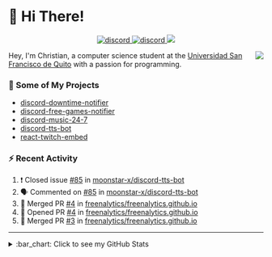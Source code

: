 # :wave: Hi There!

<p align="center">
  <a href="https://discord.gg/mhj3Zsv">
    <img alt="discord" src="https://img.shields.io/discord/730998659008823296.svg?label=&logo=discord&logoColor=ffffff&color=7389D8&labelColor=6A7EC2"/>
  </a>
  <a href="https://twitter.com/moonstar_x99">
    <img alt="discord" src="https://img.shields.io/twitter/follow/moonstar_x99?label=Follow%20Me%21&style=social"/>
  </a>
  <a href="https://badges.pufler.dev">
    <img src="https://badges.pufler.dev/visits/moonstar-x/moonstar-x?style=flat&logo=github">
  </a>
</p>

<img align="right" src="https://media.tenor.com/images/cb8fb20986aac7eef75c8ce6bc3997c0/tenor.gif" />

Hey, I'm Christian, a computer science student at the [Universidad San Francisco de Quito](http://www.usfq.edu.ec/Paginas/Inicio.aspx) with a passion for programming.

### :rocket: Some of My Projects

* [discord-downtime-notifier](https://github.com/moonstar-x/discord-downtime-notifier)
* [discord-free-games-notifier](https://github.com/moonstar-x/discord-free-games-notifier)
* [discord-music-24-7](https://github.com/moonstar-x/discord-music-24-7)
* [discord-tts-bot](https://github.com/moonstar-x/discord-tts-bot)
* [react-twitch-embed](https://github.com/moonstar-x/react-twitch-embed)

### :zap: Recent Activity

<!--START_SECTION:activity-->
1. ❗️ Closed issue [#85](https://github.com/moonstar-x/discord-tts-bot/issues/85) in [moonstar-x/discord-tts-bot](https://github.com/moonstar-x/discord-tts-bot)
2. 🗣 Commented on [#85](https://github.com/moonstar-x/discord-tts-bot/issues/85) in [moonstar-x/discord-tts-bot](https://github.com/moonstar-x/discord-tts-bot)
3. 🎉 Merged PR [#4](https://github.com/freenalytics/freenalytics.github.io/pull/4) in [freenalytics/freenalytics.github.io](https://github.com/freenalytics/freenalytics.github.io)
4. 💪 Opened PR [#4](https://github.com/freenalytics/freenalytics.github.io/pull/4) in [freenalytics/freenalytics.github.io](https://github.com/freenalytics/freenalytics.github.io)
5. 🎉 Merged PR [#3](https://github.com/freenalytics/freenalytics.github.io/pull/3) in [freenalytics/freenalytics.github.io](https://github.com/freenalytics/freenalytics.github.io)
<!--END_SECTION:activity-->

---

<details>
  <summary>
    :bar_chart: Click to see my GitHub Stats
  </summary>
  <p align="center">
    <br>
    <img alt="GitHub Stats" src="https://github-readme-stats.vercel.app/api?username=moonstar-x&count_private=true&show_icons=true&theme=dracula" />
    <br>
    <img alt="GitHub Top Languages" src="https://github-readme-stats.vercel.app/api/top-langs/?username=moonstar-x&layout=compact&theme=dracula" />
  </p>
</details>
